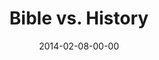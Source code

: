 ---
layout: message
category: message
series: "Heavyweights 2"
title: "Bible vs. History"
date: 2014-02-08-00-00
message_id: 847
---
